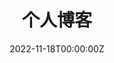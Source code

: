 ---
# Title, summary, and page position.
title: 个人博客
linktitle: 个人博客
summary: Blogs
weight: 2
icon: Blog
icon_pack: fab

# Page metadata.
date: '2022-11-18T00:00:00Z'
toc: false
---